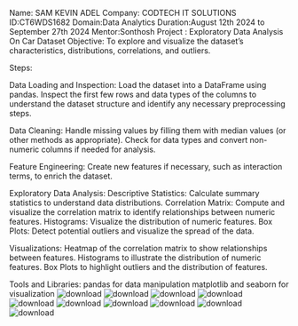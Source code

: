 Name: SAM KEVIN ADEL
Company: CODTECH IT SOLUTIONS
ID:CT6WDS1682
Domain:Data Analytics
Duration:August 12th 2024 to September 27th 2024
Mentor:Sonthosh
Project : Exploratory Data Analysis On Car Dataset
Objective: To explore and visualize the dataset’s characteristics, distributions, correlations, and outliers.


Steps:

Data Loading and Inspection:
Load the dataset into a DataFrame using pandas.
Inspect the first few rows and data types of the columns to understand the dataset structure and identify any necessary preprocessing steps.

Data Cleaning:
Handle missing values by filling them with median values (or other methods as appropriate).
Check for data types and convert non-numeric columns if needed for analysis.

Feature Engineering:
Create new features if necessary, such as interaction terms, to enrich the dataset.

Exploratory Data Analysis:
Descriptive Statistics: Calculate summary statistics to understand data distributions.
Correlation Matrix: Compute and visualize the correlation matrix to identify relationships between numeric features.
Histograms: Visualize the distribution of numeric features.
Box Plots: Detect potential outliers and visualize the spread of the data.

Visualizations:
Heatmap of the correlation matrix to show relationships between features.
Histograms to illustrate the distribution of numeric features.
Box Plots to highlight outliers and the distribution of features.

Tools and Libraries:
pandas for data manipulation
matplotlib and seaborn for visualization
![download](https://github.com/user-attachments/assets/32f8c609-36dd-4a1c-8cd5-4e2ea536f06d)
![download](https://github.com/user-attachments/assets/c49d6409-eafc-484e-8784-71bcd905dbf8)
![download](https://github.com/user-attachments/assets/569063b9-60d4-49f3-ad25-8d498cfde53a)
![download](https://github.com/user-attachments/assets/0df5be9d-4085-4096-a94d-54dfbf4e3fda)
![download](https://github.com/user-attachments/assets/263fc6ca-35cd-4c2f-9708-ca54c4095ebe)
![download](https://github.com/user-attachments/assets/d9404da0-a3e6-40e9-b140-a9e2ca93a853)
![download](https://github.com/user-attachments/assets/40bdf322-1f68-4d1e-bb9e-63d9a6a7990c)
![download](https://github.com/user-attachments/assets/e324e5f7-498c-493c-bbce-3208286a84f8)
![download](https://github.com/user-attachments/assets/a151e6df-97d5-4ce1-8e39-fd8b1e51270b)
![download](https://github.com/user-attachments/assets/eba0054b-821b-49f9-8b21-a6a1c75b4edb)













